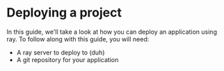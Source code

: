 # Deploying a project
In this guide, we'll take a look at how you can deploy an application using ray. To follow along with this guide, you will need:
* A ray server to deploy to (duh)
* A git repository for your application
